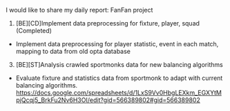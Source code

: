 I would like to share my daily report: FanFan project
1. [BE][CD]Implement data preprocessing for fixture, player, squad (Completed)
- Implement data preprocessing for player statistic, event in each match, mapping to data from old opta database
3. [BE][ST]Analysis crawled sportmonks data for new balancing algorithms
- Evaluate fixture and statistics data from sportmonk to adapt with current balancing algorithms.
https://docs.google.com/spreadsheets/d/1LxS9Vv0HbgLEXkm_EGXYtMpjQcqj5_BrkFu2Nv6H3OI/edit?gid=566389802#gid=566389802
<!--stackedit_data:
eyJoaXN0b3J5IjpbLTY2NTI3NzM0OSwxMDc3MzgxNjIwLDEwOD
k2NjA3MzYsMTIyOTcyMTAxNl19
-->